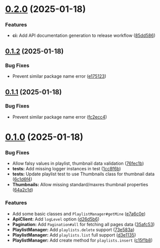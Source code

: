 # [0.2.0](https://github.com/suzuki3jp/youtubes.js/compare/v0.1.2...v0.2.0) (2025-01-18)


### Features

* **ci:** Add API documentation generation to release workflow ([85dd586](https://github.com/suzuki3jp/youtubes.js/commit/85dd586c2ddcd30f3270f16bf5473327b8fc5ffe))

## [0.1.2](https://github.com/suzuki3jp/youtubes.js/compare/v0.1.1...v0.1.2) (2025-01-18)


### Bug Fixes

* Prevent similar package name error ([e175123](https://github.com/suzuki3jp/youtubes.js/commit/e175123f61396376ceb3537c345ef565c14b5fe6))

## [0.1.1](https://github.com/suzuki3jp/youtubes.js/compare/v0.1.0...v0.1.1) (2025-01-18)


### Bug Fixes

* Prevent similar package name error ([fc2ecc4](https://github.com/suzuki3jp/youtubes.js/commit/fc2ecc4daefa8babb717a5ce33c607d01c96dda2))

# [0.1.0](https://github.com/suzuki3jp/youtube.js/compare/v0.0.0...v0.1.0) (2025-01-18)


### Bug Fixes

* Allow falsy values in playlist, thumbnail data validation ([76fec1b](https://github.com/suzuki3jp/youtube.js/commit/76fec1bec84734bfa2c49f422de3a9b2f8fd5af6))
* **tests:** Add missing logger instances in test ([1cc8f6b](https://github.com/suzuki3jp/youtube.js/commit/1cc8f6bcedfa0c82af5cf762fca10a5a62d5b20a))
* **tests:** Update playlist test to use Thumbnails class for thumbnail data ([6c1d6f4](https://github.com/suzuki3jp/youtube.js/commit/6c1d6f4ef8908bf0243c84a169c67a8d4ffdaac0))
* **Thumbnails:** Allow missing standard/maxres thumbnail properties ([64a2c1d](https://github.com/suzuki3jp/youtube.js/commit/64a2c1d2197a83624db660ece16a2fb2561ee7d4))


### Features

* Add some basic classes and `PlaylistManager#getMine` ([e7a6c0e](https://github.com/suzuki3jp/youtube.js/commit/e7a6c0ed380a29ecb3ae39442e3e8b109b942d3e))
* **ApiClient:** Add `logLevel` option ([d26d5b6](https://github.com/suzuki3jp/youtube.js/commit/d26d5b6d4949003ba61fbdaa87ef75f09dfef7b4))
* **Pagination:** Add `Pagination#all` for fetching all pages data ([35afc53](https://github.com/suzuki3jp/youtube.js/commit/35afc53dbfa26f70a1e4ee1b73b2c4a904bb66f8))
* **PlaylistManager:** Add `playlists.delete` support ([73e583a](https://github.com/suzuki3jp/youtube.js/commit/73e583af72b2c2574520b098a12af5479dcba175))
* **PlaylistManager:** Add `playlists.list` full support ([d3e1135](https://github.com/suzuki3jp/youtube.js/commit/d3e1135206fa635c1bf5d174a280936729869efc))
* **PlaylistManager:** Add create method for `playlists.insert` ([c15f1b8](https://github.com/suzuki3jp/youtube.js/commit/c15f1b8de3a63d8fee22e6ac64494d2a5d921c71))
